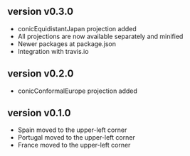 version v0.3.0
--------------
  * conicEquidistantJapan projection added
  * All projections are now available separately and minified
  * Newer packages at package.json
  * Integration with travis.io

version v0.2.0
--------------
  * conicConformalEurope projection added

version v0.1.0
--------------
  * Spain moved to the upper-left corner
  * Portugal moved to the upper-left corner
  * France moved to the upper-left corner
